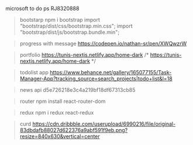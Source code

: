
microsoft to do ps RJ8320888

> bootstarp
npm i bootstrap
import "bootstrap/dist/css/bootstrap.min.css";
import "bootstrap/dist/js/bootstrap.bundle.min";

> progress with message
https://codepen.io/nathan-sr/pen/XWQwzrW 

> portfolio
https://tunis-nextjs.netlify.app/home-dark
/* https://tunis-nextjs.netlify.app/home-dark */

> todolist app 
https://www.behance.net/gallery/165077155/Task-Manager-App?tracking_source=search_projects|todo+list&l=18


> news api
d5e726218e3c4a219bf18df67313cb85

> router
npm install react-router-dom

> redux
npm i redux react-redux

> curd
https://cdn.dribbble.com/userupload/6990216/file/original-83dbdafb88027d622376a9abf591f9eb.png?resize=840x630&vertical=center